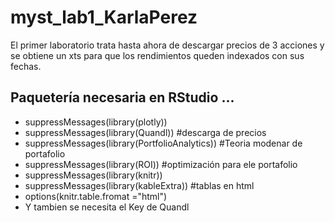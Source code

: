 # myst_lab1_KarlaPerez
 El primer laboratorio trata  hasta ahora de descargar precios de 3 acciones y  se obtiene un xts para que los rendimientos queden indexados con sus fechas.
 
 ## Paquetería necesaria en RStudio ...

- suppressMessages(library(plotly))
- suppressMessages(library(Quandl)) #descarga de precios
- suppressMessages(library(PortfolioAnalytics)) #Teoria modenar de portafolio 
- suppressMessages(library(ROI)) #optimización para ele portafolio 
- suppressMessages(library(knitr))
- suppressMessages(library(kableExtra)) #tablas en html 
- options(knitr.table.fromat ="html")
- Y tambien se necesita el Key de Quandl 

